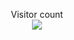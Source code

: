 
<p align="center"> 
  Visitor count<br>
  <img src="https://profile-counter.glitch.me/y-mahdi/count.svg" />
</p>
<p align="center"> 
 
</p>

